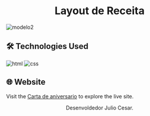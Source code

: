 <h1 align="center">Layout de Receita</h1>


![modelo2](https://github.com/JuCanavans/layout-receita/assets/103950621/7749db5f-320c-4e38-befa-39d7f2725be3)


## 🛠 Technologies Used
![html](https://github.com/JuCanavans/carta_de_aniversario/assets/103950621/26d205cf-94be-4681-bb60-0a2f686f62b1)
![css](https://github.com/JuCanavans/carta_de_aniversario/assets/103950621/b265c9fd-bbde-4f4d-a09d-574e184aca00)

## 🌐 Website
Visit the [Carta de aniversario](https://carta-de-aniversario-delta.vercel.app/) to explore the live site.

<p align="center">Desenvoldedor Julio Cesar.</p>
